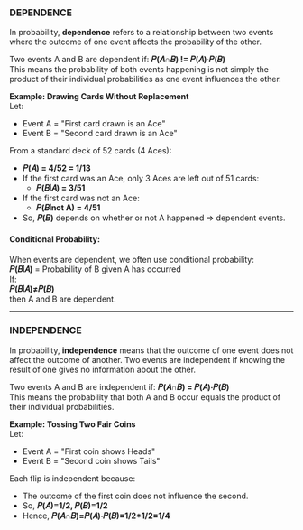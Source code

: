 ### DEPENDENCE
In probability, **dependence** refers to a relationship between two events where the outcome of one event affects the probability of the other.  

Two events A and B are dependent if: **𝑃(𝐴∩𝐵) != 𝑃(𝐴)⋅𝑃(𝐵)**  
This means the probability of both events happening is not simply the product of their individual probabilities as one event influences the other.  

**Example: Drawing Cards Without Replacement**  
Let:
- Event A = "First card drawn is an Ace"
- Event B = "Second card drawn is an Ace"

From a standard deck of 52 cards (4 Aces):
- **𝑃(𝐴) = 4/52 = 1/13**
- If the first card was an Ace, only 3 Aces are left out of 51 cards:
  - **𝑃(𝐵∣𝐴) = 3/51**
- If the first card was not an Ace:
  - **𝑃(𝐵∣not A) = 4/51**
- So, **𝑃(𝐵)** depends on whether or not A happened ⇒ dependent events.

#### Conditional Probability:
When events are dependent, we often use conditional probability:   
  **𝑃(𝐵∣𝐴)** = Probability of B given A has occurred  
If:  
  **𝑃(𝐵∣𝐴)≠𝑃(𝐵)**  
then A and B are dependent.

---

### INDEPENDENCE
In probability, **independence** means that the outcome of one event does not affect the outcome of another. Two events are independent if knowing the result of one gives no information about the other.  

Two events A and B are independent if: **𝑃(𝐴∩𝐵) = 𝑃(𝐴)⋅𝑃(𝐵)**  
This means the probability that both A and B occur equals the product of their individual probabilities.

**Example: Tossing Two Fair Coins**  
Let:
- Event A = "First coin shows Heads"
- Event B = "Second coin shows Tails"

Each flip is independent because:
- The outcome of the first coin does not influence the second.
- So, **𝑃(𝐴)=1/2, 𝑃(𝐵)=1/2**
- Hence, **𝑃(𝐴∩𝐵)=𝑃(𝐴)⋅𝑃(𝐵)=1/2*1/2=1/4**
